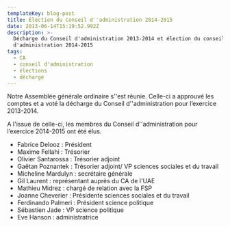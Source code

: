 ```yaml
---
templateKey: blog-post
title: Élection du Conseil d''administration 2014-2015
date: 2013-06-14T15:19:52.992Z
description: >-
  Décharge du Conseil d'administration 2013-2014 et élection du conseil
  d'administration 2014-2015
tags:
  - CA
  - conseil d'administration
  - élections
  - décharge
---
```

Notre Assemblée générale ordinaire s''est réunie. Celle-ci a approuvé les comptes et a voté la décharge du Conseil d''administration pour l’exercice 2013-2014.

A l'issue de celle-ci, les membres du Conseil d''administration pour l’exercice 2014-2015 ont été élus.

* Fabrice Delooz : Président
* Maxime Fellahi : Trésorier
* Olivier Santarossa : Trésorier adjoint
* Gaëtan Poznantek : Trésorier adjoint/ VP sciences sociales et du travail
* Micheline Mardulyn : secrétaire générale
* Gil Laurent : représentant auprès du CA de l'UAE
* Mathieu Midrez : chargé de relation avec la FSP
* Joanne Cheverier : Présidente sciences sociales et du travail
* Ferdinando Palmeri : Président science politique
* Sébastien Jade : VP science politique
* Eve Hanson : administratrice
